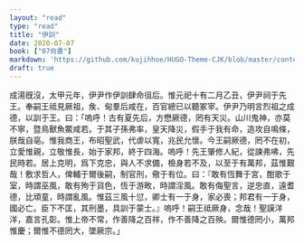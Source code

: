 ```yaml
---
layout: "read"
type: "read"
title: "伊訓"
date: 2020-07-07
book: ["07尙書"]
markdown: 'https://github.com/kujihhoe/HUGO-Theme-CJK/blob/master/content/read/07-尙書/013-伊訓.md'
draft: true
---
```


成湯旣沒，太甲元年，伊尹作<v>伊訓</v><v>肆命</v><v>徂后</v>。惟元祀十有二月乙丑，伊尹祠于先王。奉嗣王祗見厥祖，矦、甸羣后咸在，百官總已以聽冢宰。伊尹乃明言烈祖之成德，以訓于王。曰：「嗚呼！古有夏先后，方懋厥德，罔有天災。山川鬼神，亦莫不寧，暨鳥獸魚鱉咸若。于其子孫弗率，皇天降災，假手于我有命，造攻自鳴條，朕哉自亳。惟我商王，布昭聖武，代虐以寬，兆民允懷。今王嗣厥德，罔不在初，立愛惟親，立敬惟長，始于家邦，終于四海。嗚呼！先王肇修人紀，從諫弗咈，先民時若。居上克明，爲下克忠，與人不求備，檢身若不及，以至于有萬邦，茲惟艱哉！敷求哲人，俾輔于爾後嗣，制官刑，儆于有位。曰：『敢有恆舞于宮，酣歌于室，時謂巫風，敢有殉于貨色，恆于游畋，時謂淫風。敢有侮聖言，逆忠直，遠耆德，比頑童，時謂亂風。惟茲三風十愆，卿士有一于身，家必喪；邦君有一于身，國必亡。臣下不匡，其刑墨，具訓于蒙士。』嗚呼！嗣王祗厥身，念哉！聖謨洋洋，嘉言孔彰。惟上帝不常，作善降之百祥，作不善降之百殃。爾惟德罔小，萬邦惟慶；爾惟不德罔大，墜厥宗。」
